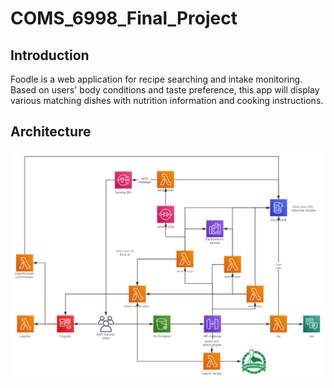# COMS_6998_Final_Project

## Introduction
Foodle is a web application for recipe searching and intake monitoring. Based on users' body conditions and taste preference, this app will display various matching dishes with nutrition information and cooking instructions.

## Architecture
![Architecture](doc/AWS_architecture.png)
